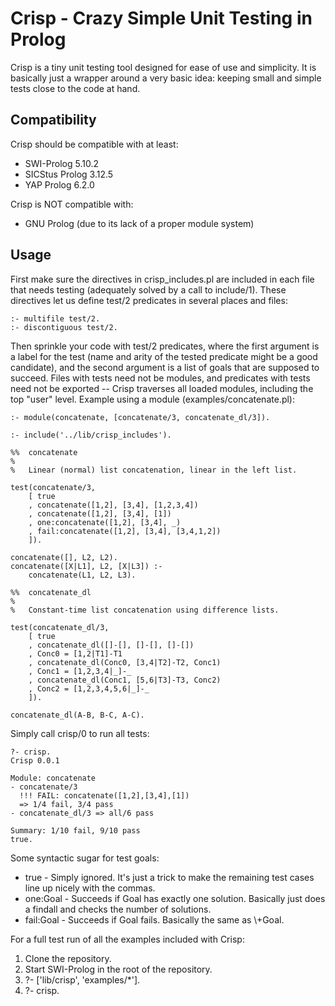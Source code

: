 # Crisp - Crazy Simple Unit Testing in Prolog

Crisp is a tiny unit testing tool designed for ease of use and simplicity. It is basically just a wrapper around a very basic idea: keeping small and simple tests close to the code at hand.


## Compatibility

Crisp  should be compatible with at least:

 * SWI-Prolog 5.10.2
 * SICStus Prolog 3.12.5
 * YAP Prolog 6.2.0

Crisp is NOT compatible with:

 * GNU Prolog (due to its lack of a proper module system)


## Usage

First make sure the directives in crisp_includes.pl are included in each file that needs testing (adequately solved by a call to include/1). These directives let us define test/2 predicates in several places and files:

    :- multifile test/2.
    :- discontiguous test/2.

Then sprinkle your code with test/2 predicates, where the first argument is a label for the test (name and arity of the tested predicate might be a good candidate), and the second argument is a list of goals that are supposed to succeed. Files with tests need not be modules, and predicates with tests need not be exported -- Crisp traverses all loaded modules, including the top "user" level. Example using a module (examples/concatenate.pl):

    :- module(concatenate, [concatenate/3, concatenate_dl/3]).

    :- include('../lib/crisp_includes').

    %%  concatenate
    %
    %   Linear (normal) list concatenation, linear in the left list.

    test(concatenate/3,
        [ true
        , concatenate([1,2], [3,4], [1,2,3,4])
        , concatenate([1,2], [3,4], [1])
        , one:concatenate([1,2], [3,4], _)
        , fail:concatenate([1,2], [3,4], [3,4,1,2])
        ]).

    concatenate([], L2, L2).
    concatenate([X|L1], L2, [X|L3]) :-
        concatenate(L1, L2, L3).

    %%  concatenate_dl
    %
    %   Constant-time list concatenation using difference lists.

    test(concatenate_dl/3,
        [ true
        , concatenate_dl([]-[], []-[], []-[])
        , Conc0 = [1,2|T1]-T1
        , concatenate_dl(Conc0, [3,4|T2]-T2, Conc1)
        , Conc1 = [1,2,3,4|_]-_
        , concatenate_dl(Conc1, [5,6|T3]-T3, Conc2)
        , Conc2 = [1,2,3,4,5,6|_]-_
        ]).

    concatenate_dl(A-B, B-C, A-C).

Simply call crisp/0 to run all tests:

    ?- crisp.
    Crisp 0.0.1

    Module: concatenate
    - concatenate/3
      !!! FAIL: concatenate([1,2],[3,4],[1])
      => 1/4 fail, 3/4 pass
    - concatenate_dl/3 => all/6 pass

    Summary: 1/10 fail, 9/10 pass
    true.

Some syntactic sugar for test goals:

 * true - Simply ignored. It's just a trick to make the remaining test cases line up nicely with the commas.
 * one:Goal - Succeeds if Goal has exactly one solution. Basically just does a findall and checks the number of solutions.
 * fail:Goal - Succeeds if Goal fails. Basically the same as \\+Goal.

For a full test run of all the examples included with Crisp:

 1. Clone the repository.
 2. Start SWI-Prolog in the root of the repository.
 3. ?- ['lib/crisp', 'examples/*'].
 4. ?- crisp.
